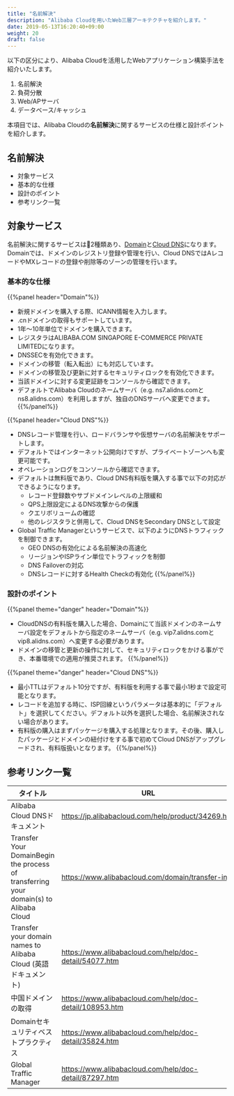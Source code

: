```yaml
---
title: "名前解決"
description: "Alibaba Cloudを用いたWeb三層アーキテクチャを紹介します。"
date: 2019-05-13T16:20:40+09:00
weight: 20
draft: false
---
```


以下の区分により、Alibaba Cloudを活用したWebアプリケーション構築手法を紹介いたします。

1. 名前解決
1. 負荷分散
1. Web/APサーバ
1. データベース/キャッシュ

本項目では、Alibaba Cloudの<b>名前解決</b>に関するサービスの仕様と設計ポイントを紹介します。

## 名前解決
 - 対象サービス
 - 基本的な仕様
 - 設計のポイント
 - 参考リンク一覧

## 対象サービス
名前解決に関するサービスは2種類あり、[Domain](https://www.alibabacloud.com/domain)と[Cloud DNS](https://www.alibabacloud.com/product/dns)になります。
Domainでは、ドメインのレジストリ登録や管理を行い、Cloud DNSではAレコードやMXレコードの登録や削除等のゾーンの管理を行います。

### 基本的な仕様
{{%panel header="Domain"%}}
  * 新規ドメインを購入する際、ICANN情報を入力します。<br>
  * .cnドメインの取得もサポートしています。<br>
  * 1年〜10年単位でドメインを購入できます。<br>
  * レジスタラはALIBABA.COM SINGAPORE E-COMMERCE PRIVATE LIMITEDになります。<br>
  * DNSSECを有効化できます。<br>
  * ドメインの移管（転入転出）にも対応しています。<br>
  * ドメインの移管及び更新に対するセキュリティロックを有効化できます。<br>
  * 当該ドメインに対する変更証跡をコンソールから確認できます。<br>
  * デフォルトでAlibaba Cloudのネームサーバ（e.g. ns7.alidns.comとns8.alidns.com）を利用しますが、独自のDNSサーバへ変更できます。
  {{%/panel%}}

{{%panel header="Cloud DNS"%}}
  * DNSレコード管理を行い、ロードバランサや仮想サーバの名前解決をサポートします。<br>
  * デフォルトではインターネット公開向けですが、プライベートゾーンへも変更可能です。<br>
  * オペレーションログをコンソールから確認できます。<br>
  * デフォルトは無料版であり、Cloud DNS有料版を購入する事で以下の対応ができるようになります。<br>
      * レコード登録数やサブドメインレベルの上限緩和<br>
      * QPS上限設定によるDNS攻撃からの保護<br>
      * クエリボリュームの確認<br>
      * 他のレジスタラと併用して、Cloud DNSをSecondary DNSとして設定<br>
  * Global Traffic Managerというサービスで、以下のようにDNSトラフィックを制御できます。<br>
      * GEO DNSの有効化による名前解決の高速化<br>
      * リージョンやISPライン単位でトラフィックを制御<br>
      * DNS Failoverの対応<br>
      * DNSレコードに対するHealth Checkの有効化
{{%/panel%}}

### 設計のポイント 
{{%panel theme="danger" header="Domain"%}}
* CloudDNSの有料版を購入した場合、Domainにて当該ドメインのネームサーバ設定をデフォルトから指定のネームサーバ（e.g. vip7.alidns.comとvip8.alidns.com）へ変更する必要があります。<br>
* ドメインの移管と更新の操作に対して、セキュリティロックをかける事ができ、本番環境での適用が推奨されます。
{{%/panel%}}

{{%panel theme="danger" header="Cloud DNS"%}}
* 最小TTLはデフォルト10分ですが、有料版を利用する事で最小1秒まで設定可能となります。<br>
* レコードを追加する時に、ISP回線というパラメータは基本的に「デフォルト」を選択してください。デフォルト以外を選択した場合、名前解決されない場合があります。<br>
* 有料版の購入はまずパッケージを購入する処理となります。その後、購入したパッケージとドメインの紐付けをする事で初めてCloud DNSがアップグレードされ、有料版扱いとなります。
{{%/panel%}}

## 参考リンク一覧
|タイトル|URL|
| ---- | ---- |
|Alibaba Cloud DNSドキュメント|https://jp.alibabacloud.com/help/product/34269.htm|
|Transfer Your DomainBegin the process of transferring your domain(s) to Alibaba Cloud|https://www.alibabacloud.com/domain/transfer-in|
|Transfer your domain names to Alibaba Cloud (英語ドキュメント)|https://www.alibabacloud.com/help/doc-detail/54077.htm|
|中国ドメインの取得|https://www.alibabacloud.com/help/doc-detail/108953.htm|
|Domainセキュリティベストプラクティス|https://www.alibabacloud.com/help/doc-detail/35824.htm|
|Global Traffic Manager|https://www.alibabacloud.com/help/doc-detail/87297.htm|
